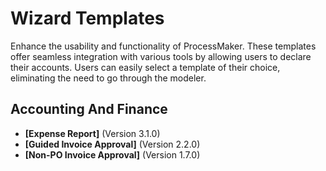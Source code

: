 # Wizard Templates
Enhance the usability and functionality of ProcessMaker. These templates offer seamless integration with various tools by allowing users to declare their accounts. Users can easily select a template of their choice, eliminating the need to go through the modeler.
## Accounting And Finance
- **[Expense Report]** (Version 3.1.0)
- **[Guided Invoice Approval]** (Version 2.2.0)
- **[Non-PO Invoice Approval]** (Version 1.7.0)
